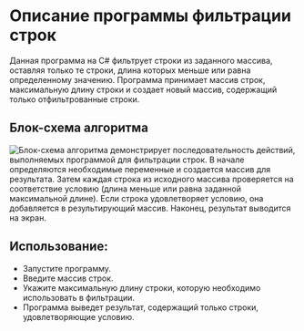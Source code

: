 # Описание программы фильтрации строк
Данная программа на C# фильтрует строки из заданного массива, оставляя только те строки, длина которых меньше или равна определенному значению. Программа принимает массив строк, максимальную длину строки и создает новый массив, содержащий только отфильтрованные строки.
## Блок-схема алгоритма
![Блок-схема алгоритма]() демонстрирует последовательность действий, выполняемых программой для фильтрации строк. В начале определяются необходимые переменные и создается массив для результата. Затем каждая строка из исходного массива проверяется на соответствие условию (длина меньше или равна заданной максимальной длине). Если строка удовлетворяет условию, она добавляется в результирующий массив. Наконец, результат выводится на экран.
## Использование:
* Запустите программу.
* Введите массив строк.
* Укажите максимальную длину строки, которую необходимо использовать в фильтрации.
* Программа выведет результат, содержащий только строки, удовлетворяющие условию.